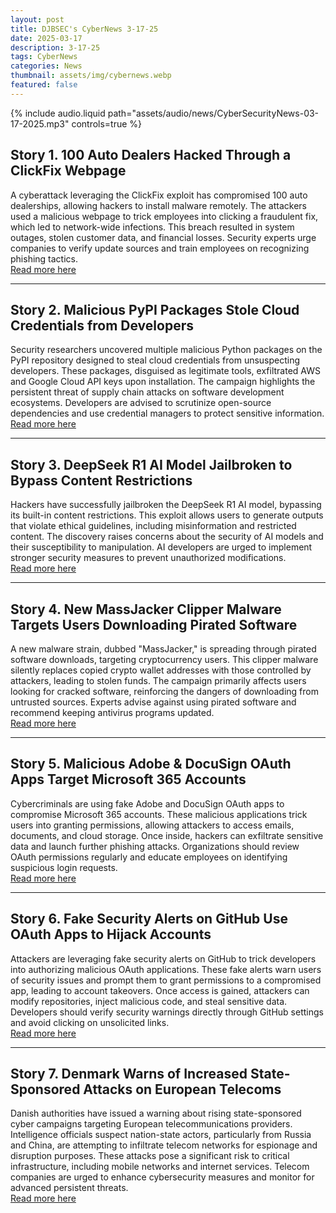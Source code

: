 ```yaml
---
layout: post
title: DJBSEC's CyberNews 3-17-25
date: 2025-03-17
description: 3-17-25
tags: CyberNews
categories: News
thumbnail: assets/img/cybernews.webp
featured: false
---
```


<div class="row mt-3">
    <div class="col-sm mt-3 mt-md-0">
        {% include audio.liquid path="assets/audio/news/CyberSecurityNews-03-17-2025.mp3" controls=true %}
    </div>
</div>

## Story 1. 100 Auto Dealers Hacked Through a ClickFix Webpage

A cyberattack leveraging the ClickFix exploit has compromised 100 auto dealerships, allowing hackers to install malware remotely. The attackers used a malicious webpage to trick employees into clicking a fraudulent fix, which led to network-wide infections. This breach resulted in system outages, stolen customer data, and financial losses. Security experts urge companies to verify update sources and train employees on recognizing phishing tactics.  
[Read more here](https://cybersecuritynews.com/100-auto-dealers-hacked-with-a-clickfix-webpage/)

---

## Story 2. Malicious PyPI Packages Stole Cloud Credentials from Developers

Security researchers uncovered multiple malicious Python packages on the PyPI repository designed to steal cloud credentials from unsuspecting developers. These packages, disguised as legitimate tools, exfiltrated AWS and Google Cloud API keys upon installation. The campaign highlights the persistent threat of supply chain attacks on software development ecosystems. Developers are advised to scrutinize open-source dependencies and use credential managers to protect sensitive information.  
[Read more here](https://thehackernews.com/2025/03/malicious-pypi-packages-stole-cloud.html)

---

## Story 3. DeepSeek R1 AI Model Jailbroken to Bypass Content Restrictions

Hackers have successfully jailbroken the DeepSeek R1 AI model, bypassing its built-in content restrictions. This exploit allows users to generate outputs that violate ethical guidelines, including misinformation and restricted content. The discovery raises concerns about the security of AI models and their susceptibility to manipulation. AI developers are urged to implement stronger security measures to prevent unauthorized modifications.  
[Read more here](https://cybersecuritynews.com/deepseek-r1-jailbreaked/)

---

## Story 4. New MassJacker Clipper Malware Targets Users Downloading Pirated Software

A new malware strain, dubbed "MassJacker," is spreading through pirated software downloads, targeting cryptocurrency users. This clipper malware silently replaces copied crypto wallet addresses with those controlled by attackers, leading to stolen funds. The campaign primarily affects users looking for cracked software, reinforcing the dangers of downloading from untrusted sources. Experts advise against using pirated software and recommend keeping antivirus programs updated.  
[Read more here](https://securityaffairs.com/175433/malware/new-massjacker-clipper-targets-pirated-software-seekers.html)

---

## Story 5. Malicious Adobe & DocuSign OAuth Apps Target Microsoft 365 Accounts

Cybercriminals are using fake Adobe and DocuSign OAuth apps to compromise Microsoft 365 accounts. These malicious applications trick users into granting permissions, allowing attackers to access emails, documents, and cloud storage. Once inside, hackers can exfiltrate sensitive data and launch further phishing attacks. Organizations should review OAuth permissions regularly and educate employees on identifying suspicious login requests.  
[Read more here](https://www.bleepingcomputer.com/news/security/malicious-adobe-docusign-oauth-apps-target-microsoft-365-accounts/)

---

## Story 6. Fake Security Alerts on GitHub Use OAuth Apps to Hijack Accounts

Attackers are leveraging fake security alerts on GitHub to trick developers into authorizing malicious OAuth applications. These fake alerts warn users of security issues and prompt them to grant permissions to a compromised app, leading to account takeovers. Once access is gained, attackers can modify repositories, inject malicious code, and steal sensitive data. Developers should verify security warnings directly through GitHub settings and avoid clicking on unsolicited links.  
[Read more here](https://www.bleepingcomputer.com/news/security/fake-security-alert-issues-on-github-use-oauth-app-to-hijack-accounts/)

---

## Story 7. Denmark Warns of Increased State-Sponsored Attacks on European Telecoms

Danish authorities have issued a warning about rising state-sponsored cyber campaigns targeting European telecommunications providers. Intelligence officials suspect nation-state actors, particularly from Russia and China, are attempting to infiltrate telecom networks for espionage and disruption purposes. These attacks pose a significant risk to critical infrastructure, including mobile networks and internet services. Telecom companies are urged to enhance cybersecurity measures and monitor for advanced persistent threats.  
[Read more here](https://securityaffairs.com/175479/intelligence/denmark-warns-of-increased-state-sponsored-campaigns-targeting-the-european-telcos.html)

```

```
